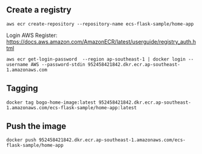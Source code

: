 
## Create a registry

```
aws ecr create-repository --repository-name ecs-flask-sample/home-app
```

Login AWS Register: https://docs.aws.amazon.com/AmazonECR/latest/userguide/registry_auth.html

```
aws ecr get-login-password  --region ap-southeast-1 | docker login --username AWS --password-stdin 952458421842.dkr.ecr.ap-southeast-1.amazonaws.com
```

## Tagging

```
docker tag bogo-home-image:latest 952458421842.dkr.ecr.ap-southeast-1.amazonaws.com/ecs-flask-sample/home-app:latest
```

## Push the image

```
docker push 952458421842.dkr.ecr.ap-southeast-1.amazonaws.com/ecs-flask-sample/home-app
```